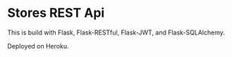 # Stores REST Api

This is build with Flask, Flask-RESTful, Flask-JWT, and Flask-SQLAlchemy.

Deployed on Heroku.
